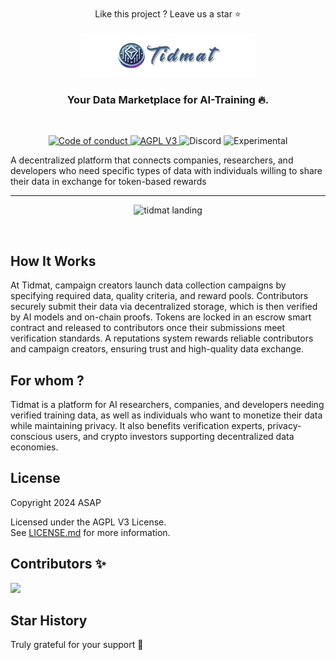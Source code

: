 <br/>

<div align="center">
  Like this project ? Leave us a star ⭐
</div>

<br/>

<div align="center">
  <a href="#" target="_blank">
  <picture>
    <source media="(prefers-color-scheme: dark)" srcset="assets/tidmat.png">
    <img alt="Tidmat Logo" src="assets/tidmat.png" width="280"/>
  </picture>
  </a>
</div>


<h3 align="center">
  Your Data Marketplace for AI-Training 🔥.
</h3>

<br/>

<p align="center">
  <a href="CODE_OF_CONDUCT.md">
    <img src="https://img.shields.io/badge/Contributor%20Covenant-2.0-4baaaa.svg" alt="Code of conduct">
  </a>
  <a href="LICENSE">
    <img src="https://img.shields.io/badge/license-AGPL%20V3-blue" alt="AGPL V3">
  </a>
  <img src="https://img.shields.io/discord/1202199422910595155?logo=Discord&logoColor=%23FFFFFF&style=plastic" alt="Discord">
  <img src="https://img.shields.io/badge/status-experimental-red" alt="Experimental">
</p>


<div>
<span>

A decentralized platform that connects companies, researchers, and developers who need specific types of data with individuals willing to share their data in exchange for token-based rewards

</span>
</div>

---




<p align="center">
  <img src="assets/tidmat-landing.png" alt="tidmat landing" width="640" >
</p>

<br/>


## How It Works

At Tidmat, campaign creators launch data collection campaigns by specifying required data, quality criteria, and reward pools. Contributors securely submit their data via decentralized storage, which is then verified by AI models and on-chain proofs. Tokens are locked in an escrow smart contract and released to contributors once their submissions meet verification standards. A reputations system rewards reliable contributors and campaign creators, ensuring trust and high-quality data exchange.



## For whom ?

Tidmat is a platform for AI researchers, companies, and developers needing verified training data, as well as individuals who want to monetize their data while maintaining privacy. It also benefits verification experts, privacy-conscious users, and crypto investors supporting decentralized data economies.



## License

Copyright 2024 ASAP

Licensed under the AGPL V3 License. <br/> See [LICENSE.md](LICENSE.md) for more information.



## Contributors ✨

<a href="https://github.com/remarkablemark">
  <img src="https://avatars.githubusercontent.com/u/93928881?s=50&u=b468eec8d146b8a918bcae959e3ee7b74ba336c2&v=4">
</a>



## Star History

Truly grateful for your support 💖





